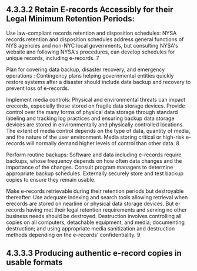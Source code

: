 ## **4.3.3.2 Retain E-records Accessibly for their Legal Minimum Retention Periods:**

Use law-compliant records retention and disposition schedules: NYSA records retention and disposition schedules address general functions of NYS agencies and non-NYC local governments, but consulting NYSA's website and following NYSA's procedures, can develop schedules for unique records, including e-records. 7

Plan for covering data backup, disaster recovery, and emergency operations : Contingency plans helping governmental entities quickly restore systems after a disaster should include data backup and recovery to prevent loss of e-records.

Implement media controls: Physical and environmental threats can impact erecords, especially those stored on fragile data storage devices. Provide control over the many forms of physical data storage through standard labeling and tracking log practices and ensuring backup data storage devices are stored in environmentally and physically controlled locations. The extent of media control depends on the type of data, quantity of media, and the nature of the user environment. Media storing critical or high-risk e-records will normally demand higher levels of control than other data. 8

Perform routine backups: Software and data including e-records require backups, whose frequency depends on how often data changes and the importance of the changes. Consult program managers to determine appropriate backup schedules. Externally securely store and test backup copies to ensure they remain usable.

Make e-records retrievable during their retention periods but destroyable thereafter: Use adequate indexing and search tools allowing retrieval when erecords are stored on nearline or physical data storage devices. But e-records having met their legal retention requirements and serving no other business needs should be destroyed. Destruction involves controlling all copies on all computers, detachable equipment, and media; documenting destruction; and using appropriate media sanitization and destruction methods depending on the e-records' confidentiality. 9

## **4.3.3.3 Producing authentic e-record copies in usable formats**
